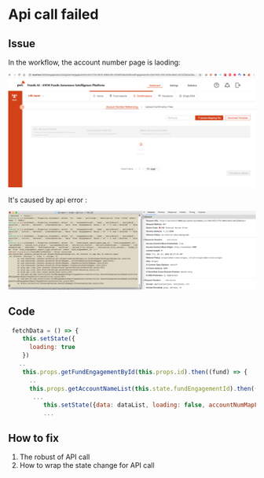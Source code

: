 # Api call failed

## Issue

In the workflow, the account number page is laoding:

![Loading for](pic/loading.png)

It's caused by api error :

![API call failed](pic/apicall.png)

## Code

```javascript
 fetchData = () => {
    this.setState({
      loading: true
    })
   ..
    this.props.getFundEngagementById(this.props.id).then((fund) => {
      ..
      this.props.getAccountNameList(this.state.fundEngagementId).then((data)=>{
       ...
          this.setState({data: dataList, loading: false, accountNumMapFilledList: accountNumMapFilledList, accountNumMapUnfilledList: accountNumMapUnfilledList})
          ...
```


## How to fix

1. The robust of API call
2. How to wrap the state change for API call
